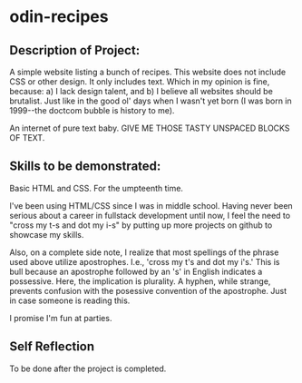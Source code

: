 # odin-recipes

## Description of Project:
A simple website listing a bunch of recipes.
This website does not include CSS or other 
design. It only includes text. Which in my opinion is fine, because: a) I lack design talent, and b) I believe all websites should be brutalist. Just like in the good ol' days when I wasn't yet born (I was born in 1999--the doctcom bubble is history to me). 

An internet of pure text baby. GIVE ME THOSE TASTY UNSPACED BLOCKS OF TEXT.

## Skills to be demonstrated:
Basic HTML and CSS. For the umpteenth time.

I've been using HTML/CSS since I was in middle
school. Having never been serious about a career
in fullstack development until now, I feel the
need to "cross my t-s and dot my i-s" by putting
up more projects on github to showcase my skills.

Also, on a complete side note, I realize that most
spellings of the phrase used above utilize apostrophes.
I.e., 'cross my t's and dot my i's.' This is bull because an apostrophe followed by an 's' in English
indicates a possessive. Here, the implication is plurality. A hyphen, while strange, prevents confusion with the posessive convention of the apostrophe. Just in case someone is reading this. 

I promise I'm fun at parties.

## Self Reflection
To be done after the project is completed.
